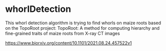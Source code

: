 # whorlDetection


This whorl detection algorithm is trying to find whorls on maize roots based on the TopoRoot project: 
TopoRoot: A method for computing hierarchy and fine-grained traits of maize roots from X-ray CT images

https://www.biorxiv.org/content/10.1101/2021.08.24.457522v1


